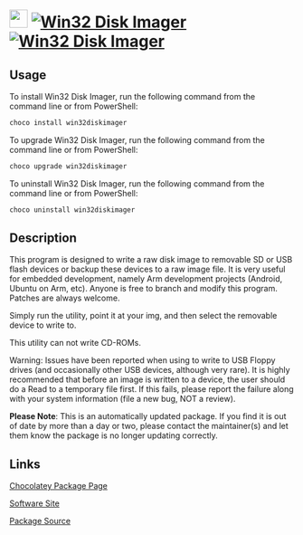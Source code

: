 ﻿# <img src="https://cdn.jsdelivr.net/gh/mkevenaar/chocolatey-packages@53a78b40edf1142be12cfb9bd87deeecf9f8c6a2/icons/win32diskimager.png" width="32" height="32"/> [![Win32 Disk Imager](https://img.shields.io/chocolatey/v/win32diskimager.svg?label=Win32+Disk+Imager)](https://community.chocolatey.org/packages/win32diskimager) [![Win32 Disk Imager](https://img.shields.io/chocolatey/dt/win32diskimager.svg)](https://community.chocolatey.org/packages/win32diskimager)

## Usage

To install Win32 Disk Imager, run the following command from the command line or from PowerShell:

```powershell
choco install win32diskimager
```

To upgrade Win32 Disk Imager, run the following command from the command line or from PowerShell:

```powershell
choco upgrade win32diskimager
```

To uninstall Win32 Disk Imager, run the following command from the command line or from PowerShell:

```powershell
choco uninstall win32diskimager
```

## Description

This program is designed to write a raw disk image to removable SD or USB flash devices or backup these devices to a raw image file. It is very useful for embedded development, namely Arm development projects (Android, Ubuntu on Arm, etc). Anyone is free to branch and modify this program. Patches are always welcome.

Simply run the utility, point it at your img, and then select the removable device to write to.

This utility can not write CD-ROMs.

Warning: Issues have been reported when using to write to USB Floppy drives (and occasionally other USB devices, although very rare). It is highly recommended that before an image is written to a device, the user should do a Read to a temporary file first. If this fails, please report the failure along with your system information (file a new bug, NOT a review).

**Please Note**: This is an automatically updated package. If you find it is
out of date by more than a day or two, please contact the maintainer(s) and
let them know the package is no longer updating correctly.


## Links

[Chocolatey Package Page](https://community.chocolatey.org/packages/win32diskimager)

[Software Site](https://sourceforge.net/projects/win32diskimager/)

[Package Source](https://github.com/mkevenaar/chocolatey-packages/tree/master/automatic/win32diskimager)


